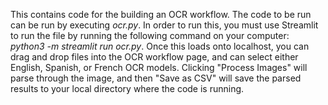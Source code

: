 This contains code for the building an OCR workflow. The code to be run can be run by executing *ocr.py*. In order to run this, you must use Streamlit to run the file by running the following command on your computer: *python3 -m streamlit run ocr.py*. Once this loads onto localhost, you can drag and drop files into the OCR workflow page, and can select either English, Spanish, or French OCR models. Clicking "Process Images" will parse through the image, and then "Save as CSV" will save the parsed results to your local directory where the code is running.